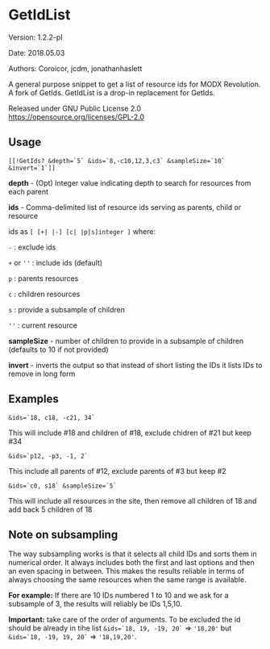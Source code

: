 # GetIdList

Version: 1.2.2-pl

Date: 2018.05.03

Authors: Coroicor, jcdm, jonathanhaslett

A general purpose snippet to get a list of resource ids for MODX Revolution. A fork of GetIds. GetIdList is a drop-in replacement for GetIds.

Released under GNU Public License 2.0 https://opensource.org/licenses/GPL-2.0

## Usage

	[[!GetIds? &depth=`5` &ids=`8,-c10,12,3,c3` &sampleSize=`10` &invert=`1`]]

**depth** - (Opt) Integer value indicating depth to search for resources from each parent

**ids** - Comma-delimited list of resource ids serving as parents, child or resource

ids as `[ [+| |-] [c| |p|s]integer ]` where:

`-` : exclude ids             

`+` or `''` : include ids (default)

`p` : parents resources                           

`c` : children resources

`s` : provide a subsample of children             

`''` : current resource

**sampleSize** - number of children to provide in a subsample of children (defaults to 10 if not provided)

**invert** - inverts the output so that instead of short listing the IDs it lists IDs to remove in long form

## Examples

	&ids=`18, c18, -c21, 34`

This will include #18 and children of #18, exclude chidren of #21 but keep #34

	&ids=`p12, -p3, -1, 2`

This include all parents of #12, exclude parents of #3 but keep #2

	&ids=`c0, s18` &sampleSize=`5`

This will include all resources in the site, then remove all children of 18 and add
back 5 children of 18


## Note on subsampling


The way subsampling works is that it selects all child IDs and sorts them in numerical order. It always includes both the first and last options and then an even spacing in between. This makes
the results reliable in terms of always choosing the same resources when the same range is available.


**For example:** If there are 10 IDs numbered 1 to 10 and we ask for a subsample of 3, the results will reliably be
IDs 1,5,10.


**Important:** take care of the order of arguments. To be excluded the id should be already in tihe list
``` &ids=`18, 19, -19, 20` ``` => ``` '18,20' ``` but ``` &ids=`18, -19, 19, 20` ``` => ``` '18,19,20' ```.
